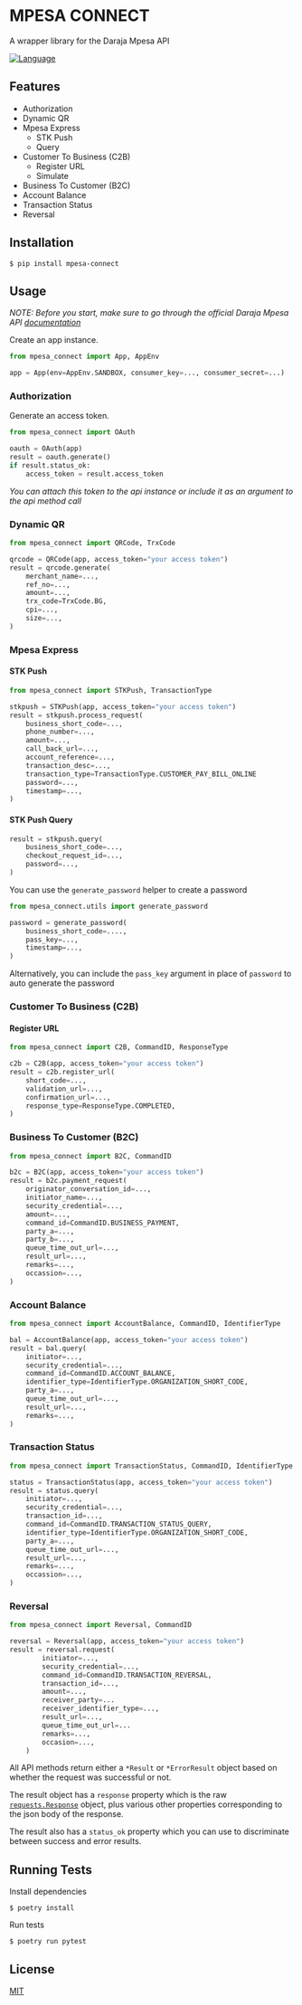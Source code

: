 # MPESA CONNECT

A wrapper library for the Daraja Mpesa API

[![Language](https://img.shields.io/badge/language-python-green.svg)](https://python.org)

## Features

- Authorization
- Dynamic QR
- Mpesa Express
  - STK Push
  - Query
- Customer To Business (C2B)
    - Register URL
    - Simulate
- Business To Customer (B2C)
- Account Balance
- Transaction Status
- Reversal

## Installation

    $ pip install mpesa-connect

## Usage

*NOTE: Before you start, make sure to go through the official Daraja Mpesa API [documentation](https://developer.safaricom.co.ke/Documentation)* 

Create an app instance. 

```python
from mpesa_connect import App, AppEnv

app = App(env=AppEnv.SANDBOX, consumer_key=..., consumer_secret=...)
```

### Authorization

Generate an access token.

```python
from mpesa_connect import OAuth

oauth = OAuth(app)
result = oauth.generate()
if result.status_ok:
    access_token = result.access_token
```
*You can attach this token to the api instance or include it as an argument to the api method call*

### Dynamic QR
```python
from mpesa_connect import QRCode, TrxCode

qrcode = QRCode(app, access_token="your access token")
result = qrcode.generate(
    merchant_name=...,
    ref_no=...,
    amount=...,
    trx_code=TrxCode.BG,
    cpi=...,
    size=...,
)
```

### Mpesa Express

#### STK Push
```python
from mpesa_connect import STKPush, TransactionType

stkpush = STKPush(app, access_token="your access token")
result = stkpush.process_request(
    business_short_code=...,
    phone_number=...,
    amount=...,
    call_back_url=...,
    account_reference=...,
    transaction_desc=...,
    transaction_type=TransactionType.CUSTOMER_PAY_BILL_ONLINE
    password=...,
    timestamp=...,
)
```

#### STK Push Query
```python
result = stkpush.query(
    business_short_code=...,
    checkout_request_id=...,
    password=...,
)
```
You can use the `generate_password` helper to create a password

```python
from mpesa_connect.utils import generate_password

password = generate_password(
    business_short_code=....,
    pass_key=...,
    timestamp=...,
)
```
Alternatively, you can include the `pass_key` argument in place of `password` to auto generate the password

### Customer To Business (C2B)

#### Register URL
```python
from mpesa_connect import C2B, CommandID, ResponseType

c2b = C2B(app, access_token="your access token")
result = c2b.register_url(
    short_code=...,
    validation_url=...,
    confirmation_url=...,
    response_type=ResponseType.COMPLETED,
)
```

### Business To Customer (B2C)

```python
from mpesa_connect import B2C, CommandID

b2c = B2C(app, access_token="your access token")
result = b2c.payment_request(
    originator_conversation_id=...,
    initiator_name=...,
    security_credential=...,
    amount=...,
    command_id=CommandID.BUSINESS_PAYMENT,
    party_a=...,
    party_b=...,
    queue_time_out_url=...,
    result_url=...,
    remarks=...,
    occassion=...,
)
```

### Account Balance

```python
from mpesa_connect import AccountBalance, CommandID, IdentifierType

bal = AccountBalance(app, access_token="your access token")
result = bal.query(
    initiator=...,
    security_credential=...,
    command_id=CommandID.ACCOUNT_BALANCE,
    identifier_type=IdentifierType.ORGANIZATION_SHORT_CODE,
    party_a=...,
    queue_time_out_url=...,
    result_url=...,
    remarks=...,
)
```

### Transaction Status

```python
from mpesa_connect import TransactionStatus, CommandID, IdentifierType

status = TransactionStatus(app, access_token="your access token")
result = status.query(
    initiator=...,
    security_credential=...,
    transaction_id=...,
    command_id=CommandID.TRANSACTION_STATUS_QUERY,
    identifier_type=IdentifierType.ORGANIZATION_SHORT_CODE,
    party_a=...,
    queue_time_out_url=...,
    result_url=...,
    remarks=...,
    occassion=...,
)
```

### Reversal

```python
from mpesa_connect import Reversal, CommandID

reversal = Reversal(app, access_token="your access token")
result = reversal.request(
        initiator=...,
        security_credential=...,
        command_id=CommandID.TRANSACTION_REVERSAL,
        transaction_id=...,
        amount=...,
        receiver_party=...
        receiver_identifier_type=...,
        result_url=...,
        queue_time_out_url=...
        remarks=...,
        occasion=...,
    )
```

All API methods return either a `*Result` or `*ErrorResult` object based on whether the request was successful or not.

The result object has a `response` property which is the raw [`requests.Response`](https://requests.readthedocs.io/en/latest/api/#requests.Response) object, plus various other properties corresponding to the json body of the response. 

The result also has a `status_ok` property which you can use to discriminate between success and error results.

## Running Tests

Install dependencies

    $ poetry install

 Run tests

    $ poetry run pytest

## License

[MIT](https://github.com/enwawerueli/mpesa-connect/blob/main/LICENSE)
